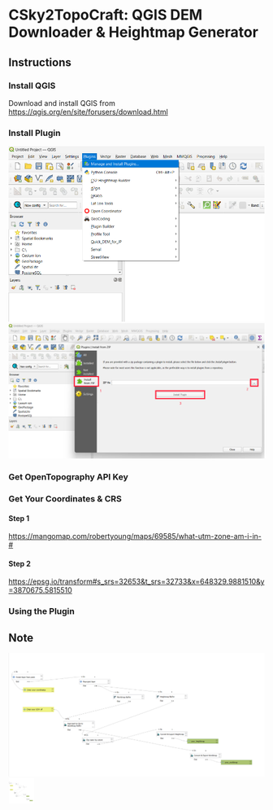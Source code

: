 # CSky2TopoCraft: QGIS DEM Downloader & Heightmap Generator



## Instructions

### Install QGIS
Download and install QGIS from https://qgis.org/en/site/forusers/download.html
### Install Plugin
![maiplugin](images/maiplugin.png)
![insfromzip](images/insfromzip.png)
### Get OpenTopography API Key

### Get Your Coordinates & CRS
#### Step 1
https://mangomap.com/robertyoung/maps/69585/what-utm-zone-am-i-in-#
#### Step 2
https://epsg.io/transform#s_srs=32653&t_srs=32733&x=648329.9881510&y=3870675.5815510 
### Using the Plugin
## Note
![model](images/testmodelimage.png)
<img src ="images/testmodelimage.png" width="50" height="50">

